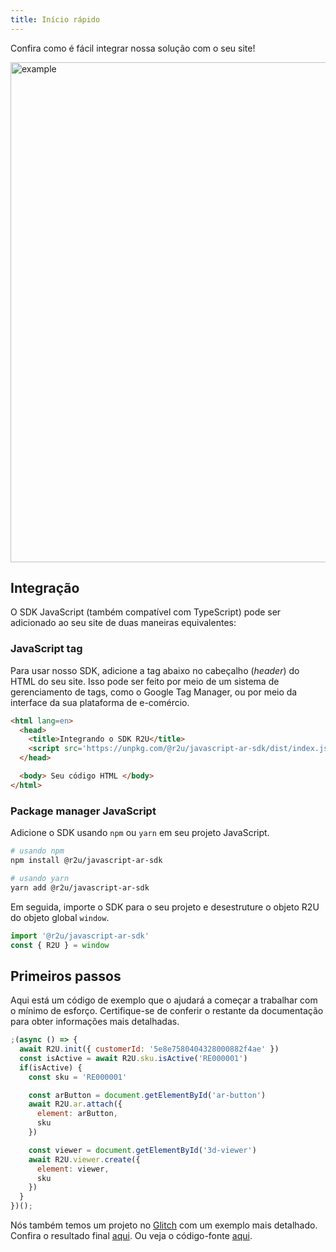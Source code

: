```yaml
---
title: Início rápido
---
```


Confira como é fácil integrar nossa solução com o seu site!

<div>
  <p float="left">
    <img src="https://sdk.r2u.io/documentation/example-integration.gif" title="example" width="800"/>
  </p>
</div>

## Integração

O SDK JavaScript (também compatível com TypeScript) pode ser adicionado ao seu site de duas maneiras equivalentes:

### JavaScript tag

Para usar nosso SDK, adicione a tag abaixo no cabeçalho (*header*) do HTML do seu site. Isso pode ser feito por meio de um sistema de gerenciamento de tags, como o Google Tag Manager, ou por meio da interface da sua plataforma de e-comércio.

```html
<html lang=en>
  <head>
    <title>Integrando o SDK R2U</title>
    <script src='https://unpkg.com/@r2u/javascript-ar-sdk/dist/index.js'></script>
  </head>

  <body> Seu código HTML </body>
</html>
```

### Package manager JavaScript

Adicione o SDK usando `npm` ou `yarn` em seu projeto JavaScript.

```bash
# usando npm
npm install @r2u/javascript-ar-sdk

# usando yarn
yarn add @r2u/javascript-ar-sdk
```

Em seguida, importe o SDK para o seu projeto e desestruture o objeto R2U do objeto global `window`.

```typescript
import '@r2u/javascript-ar-sdk'
const { R2U } = window
```

## Primeiros passos

Aqui está um código de exemplo que o ajudará a começar a trabalhar com o mínimo de esforço. Certifique-se de conferir o restante da documentação para obter informações mais detalhadas.

```javascript
;(async () => {
  await R2U.init({ customerId: '5e8e7580404328000882f4ae' })
  const isActive = await R2U.sku.isActive('RE000001')
  if(isActive) {
    const sku = 'RE000001'

    const arButton = document.getElementById('ar-button')
    await R2U.ar.attach({
      element: arButton,
      sku
    })

    const viewer = document.getElementById('3d-viewer')
    await R2U.viewer.create({
      element: viewer,
      sku
    })
  }
})();
```

Nós também temos um projeto no [Glitch](https://glitch.com/) com um exemplo mais detalhado. Confira o resultado final [aqui](https://r2u-example.glitch.me/). Ou veja o código-fonte [aqui](https://glitch.com/edit/#!/r2u-example?path=README-pt.md%3A1%3A0).
